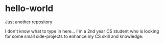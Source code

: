 # hello-world
Just another repository

I don't know what to type in here... I'm a 2nd year CS student who is looking for some small side-projects to enhance my CS skill and knowledge.
